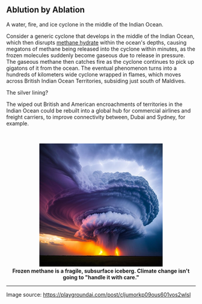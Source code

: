 ## Ablution by Ablation 

A water, fire, and ice cyclone in the middle of the Indian Ocean. 

Consider a generic cyclone that develops in the middle of the Indian Ocean, which then disrupts [methane hydrate](https://en.wikipedia.org/wiki/Methane_clathrate#Reservoir_size) within the ocean's depths, causing megatons of methane being released into the cyclone within minutes, as the frozen molecules suddenly become gaseous due to release in pressure. The gaseous methane then catches fire as the cyclone continues to pick up gigatons of it from the ocean. The eventual phenomenon turns into a hundreds of kilometers wide cyclone wrapped in flames, which moves across British Indian Ocean Territories, subsiding just south of Maldives. 

The silver lining?

The wiped out British and American encroachments of territories in the Indian Ocean could be rebuilt into a global hub for commercial airlines and freight carriers, to improve connectivity between, Dubai and Sydney, for example. 

<br>
<p align="center">
    <img width="65%" src="./src/cyclone-picking_up-icey_fire.jpeg"></img>
    <br>
    <b>Frozen methane is a fragile, subsurface iceberg. Climate change isn't going to "handle it with care."</b> 
</p>

---

Image source: https://playgroundai.com/post/cljumorkp09ous601vos2wlsl 
